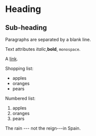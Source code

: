 Heading
=======

Sub-heading
-----------
 
Paragraphs are separated
by a blank line.
 
Text attributes *italic*,**bold**, `monospace`.
 
A [link](http://example.com).
 
Shopping list:
 
  * apples
  * oranges
  * pears
 
Numbered list:
 
  1. apples
  2. oranges
  3. pears
 
The rain --- not the reign---in Spain.
